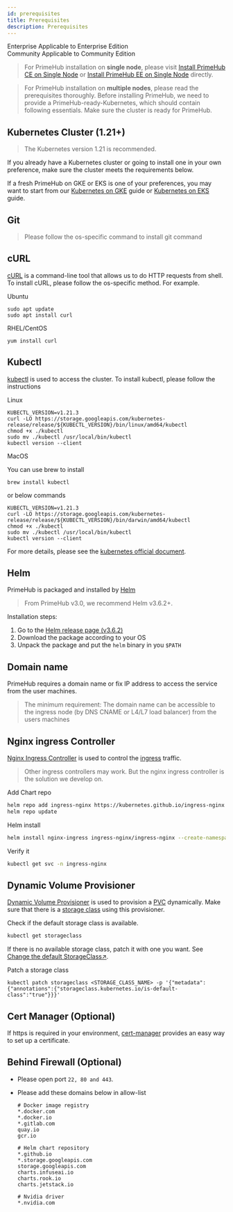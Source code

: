 ```yaml
---
id: prerequisites
title: Prerequisites
description: Prerequisites
---
```


<div class="label-sect">
  <div class="ee-only tooltip">Enterprise
    <span class="tooltiptext">Applicable to Enterprise Edition</span>
  </div>
  <div class="ce-only tooltip">Community
    <span class="tooltiptext">Applicable to Community Edition</span>
  </div>
</div>

>For PrimeHub installation on **single node**, please visit [Install PrimeHub CE on Single Node](kubernetes_on_ubuntu_ce) or [Install PrimeHub EE on Single Node](kubernetes_on_ubuntu_machine) directly.

> For PrimeHub installation on **multiple nodes**, please read the prerequisites thoroughly. Before installing PrimeHub, we need to provide a PrimeHub-ready-Kubernetes, which should contain following essentials. Make sure the cluster is ready for PrimeHub.

## Kubernetes Cluster (1.21+)

>The Kubernetes version 1.21 is recommended.

If you already have a Kubernetes cluster or going to install one in your own preference, make sure the cluster meets the requirements below.

If a fresh PrimeHub on GKE or EKS is one of your preferences, you may want to start from our [Kubernetes on GKE](kubernetes_on_gke) guide or [Kubernetes on EKS](kubernetes_on_eks) guide.

## Git
  > Please follow the os-specific command to install git command

## cURL

[cURL](https://curl.se/) is a command-line tool that allows us to do HTTP requests from shell. To install cURL, please follow the os-specific method. For example.

  Ubuntu

  ```
  sudo apt update
  sudo apt install curl
  ```

  RHEL/CentOS

  ```
  yum install curl
  ```

## Kubectl

[kubectl](https://kubernetes.io/docs/tasks/tools/install-kubectl/) is used to access the cluster. To install kubectl, please follow the instructions

  Linux

  ```
  KUBECTL_VERSION=v1.21.3
  curl -LO https://storage.googleapis.com/kubernetes-release/release/${KUBECTL_VERSION}/bin/linux/amd64/kubectl
  chmod +x ./kubectl
  sudo mv ./kubectl /usr/local/bin/kubectl
  kubectl version --client
  ```

  MacOS

  You can use brew to install

  ```
  brew install kubectl
  ```

  or below commands

  ```
  KUBECTL_VERSION=v1.21.3
  curl -LO https://storage.googleapis.com/kubernetes-release/release/${KUBECTL_VERSION}/bin/darwin/amd64/kubectl
  chmod +x ./kubectl
  sudo mv ./kubectl /usr/local/bin/kubectl
  kubectl version --client
  ```

  For more details, please see the [kubernetes official document](https://kubernetes.io/docs/tasks/tools/install-kubectl/).

## Helm

PrimeHub is packaged and installed by [Helm](https://helm.sh/docs/using_helm/)

  > From PrimeHub v3.0, we recommend Helm v3.6.2+.

  Installation steps:

  1. Go to the [Helm release page (v3.6.2)](https://github.com/helm/helm/releases/tag/v3.6.2)
  2. Download the package according to your OS
  3. Unpack the package and put the `helm` binary in you `$PATH`


## Domain name

PrimeHub requires a domain name or fix IP address to access the service from the user machines.

  > The minimum requirement: The domain name can be accessible to the ingress node (by DNS CNAME or L4/L7 load balancer) from the users machines

## Nginx ingress Controller

[Nginx Ingress Controller](https://github.com/kubernetes/ingress-nginx) is used to control the [ingress](https://kubernetes.io/docs/concepts/services-networking/ingress/) traffic. 

  > Other ingress controllers may work. But the nginx ingress controller is the solution we develop on.

Add Chart repo

```bash
helm repo add ingress-nginx https://kubernetes.github.io/ingress-nginx
helm repo update
```

Helm install

```bash
helm install nginx-ingress ingress-nginx/ingress-nginx --create-namespace --namespace ingress-nginx --set controller.hostNetwork=true --set rbac.create=true
```

Verify it

```bash
kubectl get svc -n ingress-nginx
```

## Dynamic Volume Provisioner

[Dynamic Volume Provisioner](https://kubernetes.io/docs/concepts/storage/dynamic-provisioning/) is used to provision a [PVC](https://kubernetes.io/docs/concepts/storage/persistent-volumes/) dynamically. Make sure that there is a [storage class](https://kubernetes.io/docs/concepts/storage/storage-classes/) using this provisioner.

Check if the default storage class is available.

```bash
kubectl get storageclass
```

If there is no available storage class, patch it with one you want. See [Change the default StorageClass↗](https://kubernetes.io/docs/tasks/administer-cluster/change-default-storage-class/).

Patch a storage class

```batch
kubectl patch storageclass <STORAGE_CLASS_NAME> -p '{"metadata": {"annotations":{"storageclass.kubernetes.io/is-default-class":"true"}}}'
```

## Cert Manager (Optional)

If https is required in your environment, [cert-manager](https://github.com/jetstack/cert-manager) provides an easy way to set up a certificate.

## Behind Firewall (Optional)

+ Please open port `22, 80 and 443`.

+ Please add these domains below in allow-list

  ```text
  # Docker image registry
  *.docker.com
  *.docker.io
  *.gitlab.com
  quay.io
  gcr.io

  # Helm chart repository
  *.github.io
  *.storage.googleapis.com
  storage.googleapis.com
  charts.infuseai.io
  charts.rook.io        
  charts.jetstack.io

  # Nvidia driver
  *.nvidia.com

  ```